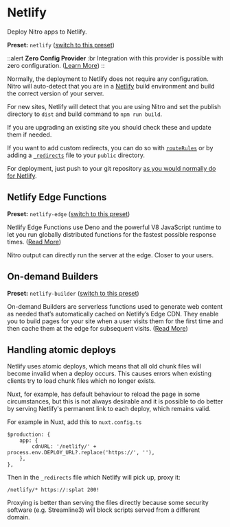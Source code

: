 # Netlify

Deploy Nitro apps to Netlify.

**Preset:** `netlify` ([switch to this preset](/deploy/#changing-the-deployment-preset))

::alert
**Zero Config Provider**
:br
Integration with this provider is possible with zero configuration. ([Learn More](/deploy/#zero-config-providers))
::

Normally, the deployment to Netlify does not require any configuration.
Nitro will auto-detect that you are in a [Netlify](https://www.netlify.com) build environment and build the correct version of your server.

For new sites, Netlify will detect that you are using Nitro and set the publish directory to `dist` and build command to `npm run build`.

If you are upgrading an existing site you should check these and update them if needed.

If you want to add custom redirects, you can do so with [`routeRules`](/config#routerules) or by adding a [`_redirects`](https://docs.netlify.com/routing/redirects/#syntax-for-the-redirects-file) file to your `public` directory.

For deployment, just push to your git repository [as you would normally do for Netlify](https://docs.netlify.com/configure-builds/get-started/).

## Netlify Edge Functions

**Preset:** `netlify-edge` ([switch to this preset](/deploy/#changing-the-deployment-preset))

Netlify Edge Functions use Deno and the powerful V8 JavaScript runtime to let you run globally distributed functions for the fastest possible response times. ([Read More](https://www.netlify.com/blog/announcing-serverless-compute-with-edge-functions))

Nitro output can directly run the server at the edge. Closer to your users.

## On-demand Builders

**Preset:** `netlify-builder` ([switch to this preset](/deploy/#changing-the-deployment-preset))

On-demand Builders are serverless functions used to generate web content as needed that’s automatically cached on Netlify’s Edge CDN. They enable you to build pages for your site when a user visits them for the first time and then cache them at the edge for subsequent visits.  ([Read More](https://docs.netlify.com/configure-builds/on-demand-builders/))

## Handling atomic deploys

Netlify uses atomic deploys, which means that all old chunk files will become invalid when a deploy occurs.
This causes errors when existing clients try to load chunk files which no longer exists.

Nuxt, for example, has default behaviour to reload the page in some circumstances, but this is not always
desirable and it is possible to do better by serving Netlify's permanent link to each deploy, which remains valid.

For example in Nuxt, add this to `nuxt.config.ts`

    $production: {
        app: {
            cdnURL: '/netlify/' + process.env.DEPLOY_URL?.replace('https://', ''),
        },
    },

Then in the `_redirects` file which Netlify will pick up, proxy it:

    /netlify/* https://:splat 200!

Proxying is better than serving the files directly because some security software (e.g. Streamline3)
will block scripts served from a different domain.
